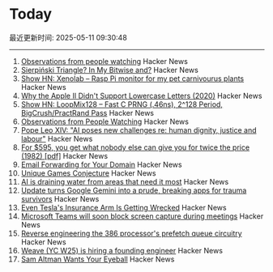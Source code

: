 # Today

最近更新时间: 2025-05-11 09:30:48

--- 
1. [Observations from people watching](https://skincontact.substack.com/p/21-observations-from-people-watching) Hacker News
2. [Sierpiński Triangle? In My Bitwise and?](https://lcamtuf.substack.com/p/sierpinski-triangle-in-my-bitwise) Hacker News
3. [Show HN: Xenolab – Rasp Pi monitor for my pet carnivourus plants](https://github.com/blackrabbit17/xenolab) Hacker News
4. [Why the Apple II Didn't Support Lowercase Letters (2020)](https://www.vintagecomputing.com/index.php/archives/2833/why-the-apple-ii-didnt-support-lowercase-letters) Hacker News
5. [Show HN: LoopMix128 – Fast C PRNG (.46ns), 2^128 Period, BigCrush/PractRand Pass](https://github.com/danielcota/LoopMix128) Hacker News
6. [Observations from People Watching](https://skincontact.substack.com/p/21-observations-from-people-watching) Hacker News
7. [Pope Leo XIV: "AI poses new challenges re: human dignity, justice and labour"](https://www.vatican.va/content/leo-xiv/en/speeches/2025/may/documents/20250510-collegio-cardinalizio.html) Hacker News
8. [For $595, you get what nobody else can give you for twice the price (1982) [pdf]](https://s3data.computerhistory.org/brochures/commodore.commodore64.1982.102646264.pdf) Hacker News
9. [Email Forwarding for Your Domain](https://mailwip.com) Hacker News
10. [Unique Games Conjecture](https://en.wikipedia.org/wiki/Unique_games_conjecture) Hacker News
11. [AI is draining water from areas that need it most](https://www.bloomberg.com/graphics/2025-ai-impacts-data-centers-water-data) Hacker News
12. [Update turns Google Gemini into a prude, breaking apps for trauma survivors](https://www.theregister.com/2025/05/08/google_gemini_update_prevents_disabling/) Hacker News
13. [Even Tesla's Insurance Arm Is Getting Wrecked](https://insideevs.com/news/759156/tesla-insurance-loss-higher-average/) Hacker News
14. [Microsoft Teams will soon block screen capture during meetings](https://www.bleepingcomputer.com/news/microsoft/microsoft-teams-will-soon-block-screen-capture-during-meetings/) Hacker News
15. [Reverse engineering the 386 processor's prefetch queue circuitry](http://www.righto.com/2025/05/386-prefetch-circuitry-reverse-engineered.html) Hacker News
16. [Weave (YC W25) is hiring a founding engineer](https://www.ycombinator.com/companies/weave-3/jobs) Hacker News
17. [Sam Altman Wants Your Eyeball](https://www.privacyguides.org/articles/2025/05/10/sam-altman-wants-your-eyeball/) Hacker News
